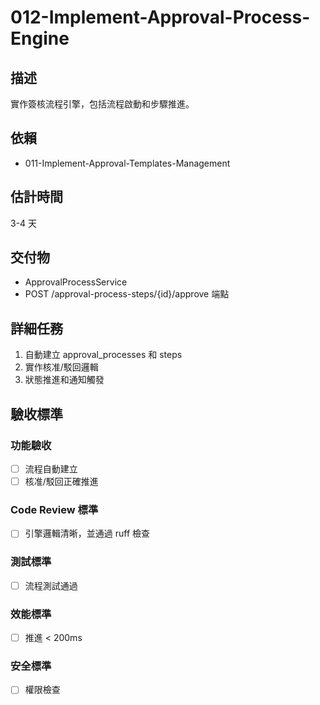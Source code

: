 # 012-Implement-Approval-Process-Engine

## 描述
實作簽核流程引擎，包括流程啟動和步驟推進。

## 依賴
- 011-Implement-Approval-Templates-Management

## 估計時間
3-4 天

## 交付物
- ApprovalProcessService
- POST /approval-process-steps/{id}/approve 端點

## 詳細任務
1. 自動建立 approval_processes 和 steps
2. 實作核准/駁回邏輯
3. 狀態推進和通知觸發

## 驗收標準
### 功能驗收
- [ ] 流程自動建立
- [ ] 核准/駁回正確推進

### Code Review 標準
- [ ] 引擎邏輯清晰，並通過 ruff 檢查

### 測試標準
- [ ] 流程測試通過

### 效能標準
- [ ] 推進 < 200ms

### 安全標準
- [ ] 權限檢查
